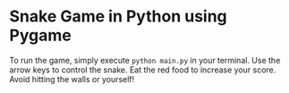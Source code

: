 Snake Game in Python using Pygame
================================

To run the game, simply execute `python main.py` in your terminal.
Use the arrow keys to control the snake.
Eat the red food to increase your score.
Avoid hitting the walls or yourself!